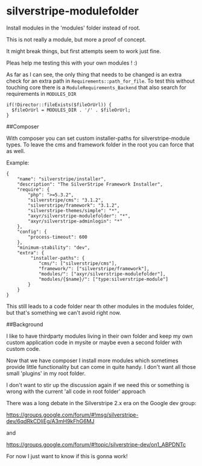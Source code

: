 silverstripe-modulefolder
=========================

Install modules in the 'modules' folder instead of root.

This is not really a module, but more a proof of concept.

It might break things, but first attempts seem to work just fine.

Pleas help me testing this with your own modules ! :)

As far as I can see, the only thing that needs to be changed is an extra check for an extra path in `Requirements::path_for_file`.
To test this without touching core there is a `ModuleRequirements_Backend` that also search for requirements in `MODULES_DIR`

	if(!Director::fileExists($fileOrUrl)) {
	  $fileOrUrl = MODULES_DIR . '/' . $fileOrUrl;
	}

##Composer

With composer you can set custom installer-paths for silverstripe-module types.
To leave the cms and framework folder in the root you can force that as well.

Example:

	{
		"name": "silverstripe/installer",
		"description": "The SilverStripe Framework Installer",
		"require": {
			"php": ">=5.3.2",
			"silverstripe/cms": "3.1.2",
			"silverstripe/framework": "3.1.2",
			"silverstripe-themes/simple": "*",
			"axyr/silverstripe-modulefolder": "*",
			"axyr/silverstripe-adminlogin": "*"
		},
		"config": {
			"process-timeout": 600	
		},
		"minimum-stability": "dev",
		"extra": {
			 "installer-paths": {
				"cms/": ["silverstripe/cms"],
				"framework/": ["silverstripe/framework"],
				"modules/": ["axyr/silverstripe-modulefolder"],
				"modules/{$name}/": ["type:silverstripe-module"]
			}
		}
	}

This still leads to a code folder near th other modules in the modules folder, but that's something we can't avoid right now.


##Background

I like to have thirdparty modules living in their own folder and keep my own custom application code in mysite or maybe even a second folder with custom code.

Now that we have composer I install more modules which sometimes provide little functionality but can come in quite handy.
I don't want all those small 'plugins' in my root folder.

I don't want to stir up the discussion again if we need this or something is wrong with the current 'all code in root folder' approach

There was a long debate in the Silverstripe 2.x era on the Google dev group:

https://groups.google.com/forum/#!msg/silverstripe-dev/6qdRkCDliEg/A3mH9kFhG6MJ

and
 
https://groups.google.com/forum/#!topic/silverstripe-dev/on1_ABPDNTc

For now I just want to know if this is gonna work!
